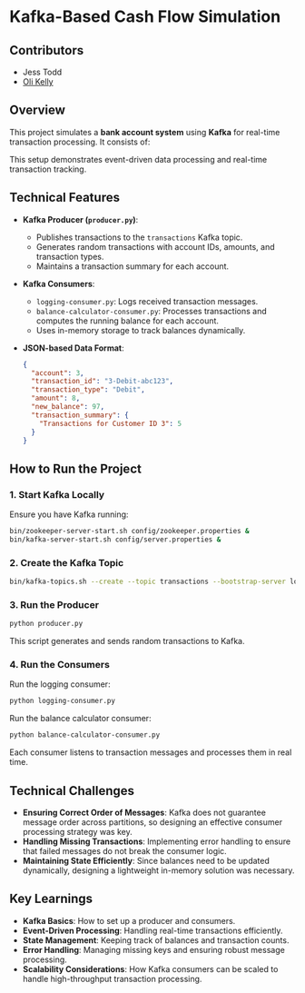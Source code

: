 # Kafka-Based Cash Flow Simulation

## Contributors

- Jess Todd
- [Oli Kelly](https://github.com/olikelly00)

## Overview
This project simulates a **bank account system** using **Kafka** for real-time transaction processing. It consists of:

This setup demonstrates event-driven data processing and real-time transaction tracking.

## Technical Features
- **Kafka Producer (`producer.py`)**:
  - Publishes transactions to the `transactions` Kafka topic.
  - Generates random transactions with account IDs, amounts, and transaction types.
  - Maintains a transaction summary for each account.

- **Kafka Consumers**:
  - `logging-consumer.py`: Logs received transaction messages.
  - `balance-calculator-consumer.py`: Processes transactions and computes the running balance for each account.
  - Uses in-memory storage to track balances dynamically.

- **JSON-based Data Format**:
  ```json
  {
    "account": 3,
    "transaction_id": "3-Debit-abc123",
    "transaction_type": "Debit",
    "amount": 8,
    "new_balance": 97,
    "transaction_summary": {
      "Transactions for Customer ID 3": 5
    }
  }
  ```

## How to Run the Project
### **1. Start Kafka Locally**
Ensure you have Kafka running:
```bash
bin/zookeeper-server-start.sh config/zookeeper.properties &
bin/kafka-server-start.sh config/server.properties &
```

### **2. Create the Kafka Topic**
```bash
bin/kafka-topics.sh --create --topic transactions --bootstrap-server localhost:9092
```

### **3. Run the Producer**
```bash
python producer.py
```
This script generates and sends random transactions to Kafka.

### **4. Run the Consumers**
Run the logging consumer:
```bash
python logging-consumer.py
```
Run the balance calculator consumer:
```bash
python balance-calculator-consumer.py
```

Each consumer listens to transaction messages and processes them in real time.

## Technical Challenges
- **Ensuring Correct Order of Messages**: Kafka does not guarantee message order across partitions, so designing an effective consumer processing strategy was key.
- **Handling Missing Transactions**: Implementing error handling to ensure that failed messages do not break the consumer logic.
- **Maintaining State Efficiently**: Since balances need to be updated dynamically, designing a lightweight in-memory solution was necessary.

## Key Learnings
- **Kafka Basics**: How to set up a producer and consumers.
- **Event-Driven Processing**: Handling real-time transactions efficiently.
- **State Management**: Keeping track of balances and transaction counts.
- **Error Handling**: Managing missing keys and ensuring robust message processing.
- **Scalability Considerations**: How Kafka consumers can be scaled to handle high-throughput transaction processing.
